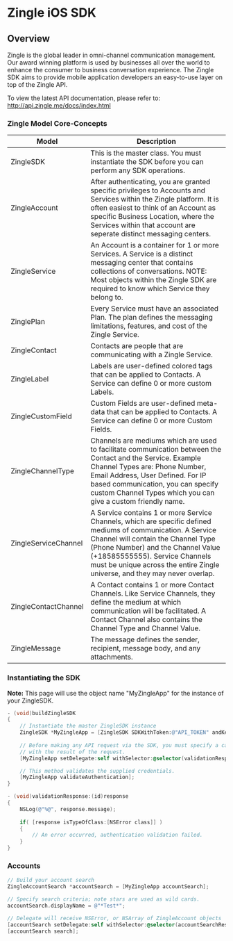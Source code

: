 # Zingle iOS SDK

## Overview

Zingle is the global leader in omni-channel communication management.  Our award winning platform is used by businesses all over the world to enhance the consumer to business conversation experience. The Zingle SDK aims to provide mobile application developers an easy-to-use layer on top of the Zingle API.

To view the latest API documentation, please refer to: http://api.zingle.me/docs/index.html

### Zingle Model Core-Concepts

Model | Description
--- | ---
ZingleSDK | This is the master class.  You must instantiate the SDK before you can perform any SDK operations.
ZingleAccount | After authenticating, you are granted specific privileges to Accounts and Services within the Zingle platform.  It is often easiest to think of an Account as specific Business Location, where the Services within that account are seperate distinct messaging centers.
ZingleService | An Account is a container for 1 or more Services.  A Service is a distinct messaging center that contains collections of conversations.  NOTE: Most objects within the Zingle SDK are required to know which Service they belong to.
ZinglePlan | Every Service must have an associated Plan.  The plan defines the messaging limitations, features, and cost of the Zingle Service.
ZingleContact | Contacts are people that are communicating with a Zingle Service.
ZingleLabel | Labels are user-defined colored tags that can be applied to Contacts.  A Service can define 0 or more custom Labels.
ZingleCustomField | Custom Fields are user-defined meta-data that can be applied to Contacts. A Service can define 0 or more Custom Fields.
ZingleChannelType | Channels are mediums which are used to facilitate communication between the Contact and the Service.  Example Channel Types are: Phone Number, Email Address, User Defined.  For IP based communication, you can specify custom Channel Types which you can give a custom friendly name.
ZingleServiceChannel | A Service contains 1 or more Service Channels, which are specific defined mediums of communication.  A Service Channel will contain the Channel Type (Phone Number) and the Channel Value (+18585555555).  Service Channels must be unique across the entire Zingle universe, and they may never overlap.
ZingleContactChannel | A Contact contains 1 or more Contact Channels.  Like Service Channels, they define the medium at which communication will be facilitated.  A Contact Channel also contains the Channel Type and Channel Value.
ZingleMessage | The message defines the sender, recipient, message body, and any attachments.

### Instantiating the SDK

**Note:** This page will use the object name "MyZingleApp" for the instance of your ZingleSDK.

```Objective-C
- (void)buildZingleSDK
{
    // Instantiate the master ZingleSDK instance
    ZingleSDK *MyZingleApp = [ZingleSDK SDKWithToken:@"API_TOKEN" andKey:@"API_KEY"];
    
    // Before making any API request via the SDK, you must specify a callback selector to get called 
    // with the result of the request.
    [MyZingleApp setDelegate:self withSelector:@selector(validationResponse:)];

    // This method validates the supplied credentials.
    [MyZingleApp validateAuthentication];
}

- (void)validationResponse:(id)response
{
    NSLog(@"%@", response.message);
    
    if( [response isTypeOfClass:[NSError class]] )
    {
        // An error occurred, authentication validation failed.
    }
}
```


### Accounts

```Objective-C
// Build your account search
ZingleAccountSearch *accountSearch = [MyZingleApp accountSearch];

// Specify search criteria; note stars are used as wild cards.
accountSearch.displayName = @"*Test*";

// Delegate will receive NSError, or NSArray of ZingleAccount objects
[accountSearch setDelegate:self withSelector:@selector(accountSearchResults:)];
[accountSearch search];
```

